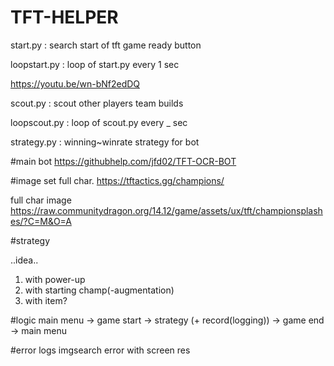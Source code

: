 # TFT-HELPER

start.py : search start of tft game ready button

loopstart.py : loop of start.py every 1 sec

https://youtu.be/wn-bNf2edDQ

scout.py : scout other players team builds

loopscout.py : loop of scout.py every _ sec

strategy.py : winning~winrate strategy for bot

#main bot
https://githubhelp.com/jfd02/TFT-OCR-BOT

#image set
full char. https://tftactics.gg/champions/

full char image https://raw.communitydragon.org/14.12/game/assets/ux/tft/championsplashes/?C=M&O=A

#strategy

..idea..

1. with power-up
2. with starting champ(-augmentation)
3. with item?



#logic
main menu -> game start -> strategy (+ record(logging)) -> game end -> main menu


#error logs
imgsearch error with screen res


